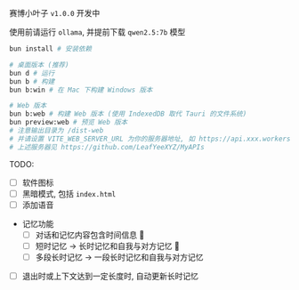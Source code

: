 赛博小叶子 `v1.0.0` 开发中

使用前请运行 `ollama`, 并提前下载 `qwen2.5:7b` 模型

```bash
bun install # 安装依赖

# 桌面版本 (推荐)
bun d # 运行
bun b # 构建
bun b:win # 在 Mac 下构建 Windows 版本

# Web 版本
bun b:web # 构建 Web 版本 (使用 IndexedDB 取代 Tauri 的文件系统)
bun preview:web # 预览 Web 版本
# 注意输出目录为 /dist-web
# 并请设置 VITE_WEB_SERVER_URL 为你的服务器地址, 如 https://api.xxx.workers.dev, 不带末尾斜杠
# 上述服务器见 https://github.com/LeafYeeXYZ/MyAPIs
```

TODO:

- [ ] 软件图标
- [ ] 黑暗模式, 包括 `index.html`
- [ ] 添加语音
- 记忆功能
  - [ ] 对话和记忆内容包含时间信息 🚧
  - [ ] 短时记忆 -> 长时记忆和自我与对方记忆 🚧
  - [ ] 多段长时记忆 -> 一段长时记忆和自我与对方记忆
- [ ] 退出时或上下文达到一定长度时, 自动更新长时记忆
